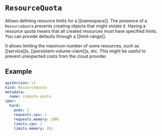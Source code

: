 # `ResourceQuota`
Allows defining resource limits for a [[namespace]]. The presence of a `ResourceQuota` prevents creating objects that might violate it. Having a resource quota means that all created resources must have specified limits. You can provide defaults through a [[limit-range]].

It allows limiting the maximum number of some resources, such as [[service]]s, [[persistent-volume-claim]]s, etc. This might be useful to prevent unexpected costs from the cloud provider.

## Example
```yaml
apiVersion: v1
kind: ResourceQuota
metadata:
  name: compute-quota
spec:
  hard: 
    pods: 2
    requests.cpu: 1
    requests.memory: 20Mi
    limits.cpu: 2
    limits.memory: 2Gi
```
